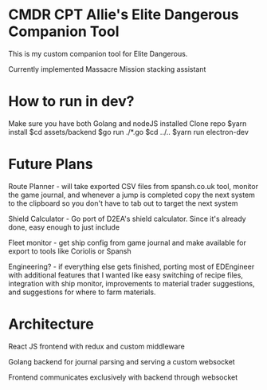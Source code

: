 # CMDR CPT Allie's Elite Dangerous Companion Tool

This is my custom companion tool for Elite Dangerous.

Currently implemented Massacre Mission stacking assistant

# How to run in dev?
Make sure you have both Golang and nodeJS installed
Clone repo
$yarn install
$cd assets/backend
$go run ./*.go
$cd ../..
$yarn run electron-dev

# Future Plans

Route Planner - will take exported CSV files from spansh.co.uk tool, monitor the game journal, and whenever a jump is completed copy the next system to the clipboard so you don't have to tab out to target the next system

Shield Calculator - Go port of D2EA's shield calculator. Since it's already done, easy enough to just include

Fleet monitor - get ship config from game journal and make available for export to tools like Coriolis or Spansh

Engineering? - if everything else gets finished, porting most of EDEngineer with additional features that I wanted like easy switching of recipe files, integration with ship monitor, improvements to material trader suggestions, and suggestions for where to farm materials.

# Architecture

React JS frontend with redux and custom middleware

Golang backend for journal parsing and serving a custom websocket

Frontend communicates exclusively with backend through websocket
